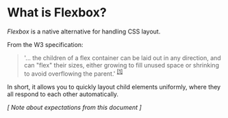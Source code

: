 # What is Flexbox?

*Flexbox* is a native alternative for handling CSS layout.

From the W3 specification: 
<blockquote>'... the children of a flex container can be laid out in any direction, and can "flex" their sizes, either growing to fill unused space or shrinking to avoid overflowing the parent.' <sup><a href="references.md">[1]</a></sup></blockquote>

In short, it allows you to quickly layout child elements uniformly, where they all respond to each other automatically.

*[ Note about expectations from this document ]*